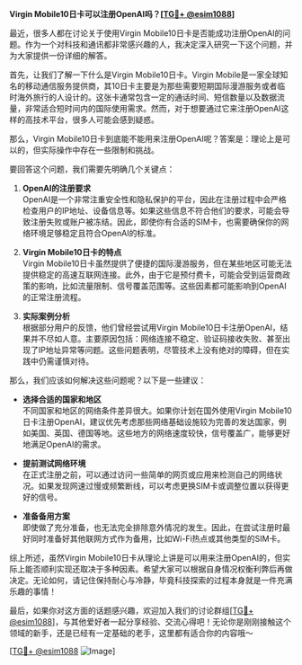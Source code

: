 **Virgin Mobile10日卡可以注册OpenAI吗？[[TG💪+ @esim1088](https://t.me/s/esim1088)]**

最近，很多人都在讨论关于使用Virgin Mobile10日卡是否能成功注册OpenAI的问题。作为一个对科技和通讯都非常感兴趣的人，我决定深入研究一下这个问题，并为大家提供一份详细的解答。

首先，让我们了解一下什么是Virgin Mobile10日卡。Virgin Mobile是一家全球知名的移动通信服务提供商，其10日卡主要是为那些需要短期国际漫游服务或者临时海外旅行的人设计的。这张卡通常包含一定的通话时间、短信数量以及数据流量，非常适合短时间内的国际使用需求。然而，对于想要通过它来注册OpenAI这样的高技术平台，很多人可能会感到疑惑。

那么，Virgin Mobile10日卡到底能不能用来注册OpenAI呢？答案是：理论上是可以的，但实际操作中存在一些限制和挑战。

要回答这个问题，我们需要先明确几个关键点：

1. **OpenAI的注册要求**  
   OpenAI是一个非常注重安全性和隐私保护的平台，因此在注册过程中会严格检查用户的IP地址、设备信息等。如果这些信息不符合他们的要求，可能会导致注册失败或账户被冻结。因此，即使你有合适的SIM卡，也需要确保你的网络环境足够稳定且符合OpenAI的标准。

2. **Virgin Mobile10日卡的特点**  
   Virgin Mobile10日卡虽然提供了便捷的国际漫游服务，但在某些地区可能无法提供稳定的高速互联网连接。此外，由于它是预付费卡，可能会受到运营商政策的影响，比如流量限制、信号覆盖范围等。这些因素都可能影响到OpenAI的正常注册流程。

3. **实际案例分析**  
   根据部分用户的反馈，他们曾经尝试用Virgin Mobile10日卡注册OpenAI，结果并不尽如人意。主要原因包括：网络连接不稳定、验证码接收失败、甚至出现了IP地址异常等问题。这些问题表明，尽管技术上没有绝对的障碍，但在实践中仍需谨慎对待。

那么，我们应该如何解决这些问题呢？以下是一些建议：

- **选择合适的国家和地区**  
  不同国家和地区的网络条件差异很大。如果你计划在国外使用Virgin Mobile10日卡注册OpenAI，建议优先考虑那些网络基础设施较为完善的发达国家，例如美国、英国、德国等地。这些地方的网络速度较快，信号覆盖广，能够更好地满足OpenAI的需求。

- **提前测试网络环境**  
  在正式注册之前，可以通过访问一些简单的网页或应用来检测自己的网络状况。如果发现网速过慢或频繁断线，可以考虑更换SIM卡或调整位置以获得更好的信号。

- **准备备用方案**  
  即使做了充分准备，也无法完全排除意外情况的发生。因此，在尝试注册时最好同时准备好其他联网方式作为备用，比如Wi-Fi热点或其他类型的SIM卡。

综上所述，虽然Virgin Mobile10日卡从理论上讲是可以用来注册OpenAI的，但实际上能否顺利实现还取决于多种因素。希望大家可以根据自身情况权衡利弊后再做决定。无论如何，请记住保持耐心与冷静，毕竟科技探索的过程本身就是一件充满乐趣的事情！

最后，如果你对这方面的话题感兴趣，欢迎加入我们的讨论群组[[TG💪+ @esim1088](https://t.me/s/esim1088)]，与其他爱好者一起分享经验、交流心得吧！无论你是刚刚接触这个领域的新手，还是已经有一定基础的老手，这里都有适合你的内容哦～

[[TG💪+ @esim1088](https://t.me/s/esim1088) ![Image](https://i.postimg.cc/4NQfJmqS/Snipaste-2025-05-13-00-14-12.png)]